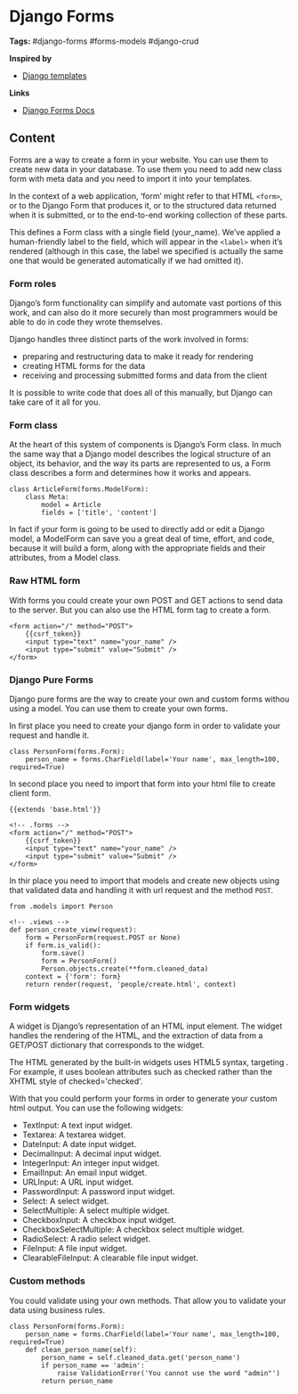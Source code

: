 # Django Forms

**Tags:** #django-forms #forms-models #django-crud

**Inspired by**
- [Django templates](20220609101616_django-templates.md)

**Links**
- [Django Forms Docs](https://docs.djangoproject.com/en/4.0/topics/forms/)

## Content

Forms are a way to create a form in your website. You can use them to create new data in your database. To use them you need to add new class form with meta data and you need to import it into your templates.

In the context of a web application, ‘form’ might refer to that HTML `<form>`, or  to the Django Form that produces it, or to the structured data returned when it is submitted, or to the end-to-end working collection of these parts.

This defines a Form class with a single field (your_name). We’ve applied a human-friendly label to the field, which will appear in the `<label>` when it’s rendered (although in this case, the label we specified is actually the same one that would be generated automatically if we had omitted it).

### Form roles

Django’s form functionality can simplify and automate vast portions of this work, and can also do it more securely than most programmers would be able to do in code they wrote themselves.

Django handles three distinct parts of the work involved in forms:

- preparing and restructuring data to make it ready for rendering
- creating HTML forms for the data
- receiving and processing submitted forms and data from the client

It is possible to write code that does all of this manually, but Django can take care of it all for you.

### Form class

At the heart of this system of components is Django’s Form class. In much the same way that a Django model describes the logical structure of an object, its behavior, and the way its parts are represented to us, a Form class describes a form and determines how it works and appears.

```django html
class ArticleForm(forms.ModelForm):
    class Meta:
        model = Article
        fields = ['title', 'content']
```

In fact if your form is going to be used to directly add or edit a Django model, a ModelForm can save you a great deal of time, effort, and code, because it will build a form, along with the appropriate fields and their attributes, from a Model class.

### Raw HTML form

With forms you could create your own POST and GET actions to send data to the server. But you can also use the HTML form tag to create a form.

```django html 
<form action="/" method="POST">
    {{csrf_token}}
    <input type="text" name="your_name" />
    <input type="submit" value="Submit" />
</form>
```

### Django Pure Forms

Django pure forms are the way to create your own and custom forms withou using a model. You can use them to create your own forms.

In first place you need to create your django form in order to validate your request and handle it.

```django html
class PersonForm(forms.Form):
    person_name = forms.CharField(label='Your name', max_length=100, required=True) 
```

In second place you need to import that form into your html file to create client form.

```django html 
{{extends 'base.html'}}

<!-- .forms -->
<form action="/" method="POST">
    {{csrf_token}}
    <input type="text" name="your_name" />
    <input type="submit" value="Submit" />
</form>
```

In thir place you need to import that models and create new objects using that validated data and handling it with url request and the method `POST`.

```django html
from .models import Person

<!-- .views -->
def person_create_view(request):
    form = PersonForm(request.POST or None)
    if form.is_valid():
        form.save()
        form = PersonForm()
        Person.objects.create(**form.cleaned_data)
    context = {'form': form}
    return render(request, 'people/create.html', context)
```

### Form widgets

A widget is Django’s representation of an HTML input element. The widget handles the rendering of the HTML, and the extraction of data from a GET/POST dictionary that corresponds to the widget.

The HTML generated by the built-in widgets uses HTML5 syntax, targeting <!DOCTYPE html>. For example, it uses boolean attributes such as checked rather than the XHTML style of checked='checked'.

With that you could perform your forms in order to generate your custom html output. You can use the following widgets:

- TextInput: A text input widget.
- Textarea: A textarea widget.
- DateInput: A date input widget.
- DecimalInput: A decimal input widget.
- IntegerInput: An integer input widget.
- EmailInput: An email input widget.
- URLInput: A URL input widget.
- PasswordInput: A password input widget.
- Select: A select widget.
- SelectMultiple: A select multiple widget.
- CheckboxInput: A checkbox input widget.
- CheckboxSelectMultiple: A checkbox select multiple widget.
- RadioSelect: A radio select widget.
- FileInput: A file input widget.
- ClearableFileInput: A clearable file input widget.


### Custom methods

You could validate using your own methods. That allow you to validate your data using business rules.

```django html
class PersonForm(forms.Form):
    person_name = forms.CharField(label='Your name', max_length=100, required=True) 
    def clean_person_name(self):
        person_name = self.cleaned_data.get('person_name')
        if person_name == 'admin':
            raise ValidationError('You cannot use the word "admin"')
        return person_name
```
